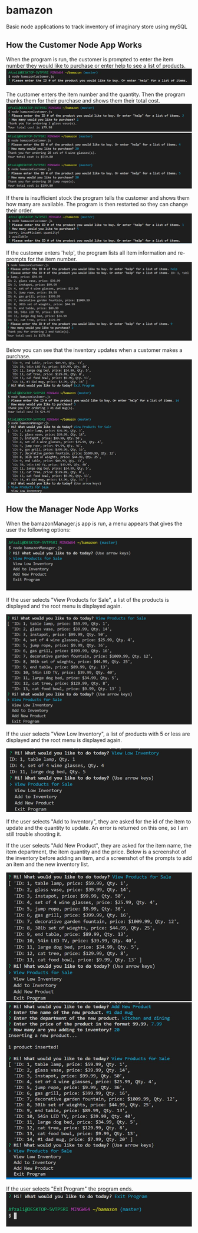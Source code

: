 # bamazon
Basic node applications to track inventory of imaginary store using mySQL

## How the Customer Node App Works
When the program is run, the customer is prompted to enter the item number they would like to purchase or enter help to see a list of products.
![Customer view 1](screenshots/01-customer.JPG "When the program is run, the customer is prompted to enter the item number they would like to purchase or enter help to see a list of products.")

The customer enters the item number and the quantity. Then the program thanks them for their purchase and shows them their total cost.
![Customer view 2](screenshots/02-customer.JPG "The customer enters the item number and the quantity. Then the program thanks them for their purchase and shows them their total cost.")
![Customer view 2](screenshots/04-customer.JPG "The customer enters the item number and the quantity. Then the program thanks them for their purchase and shows them their total cost.")

If there is insufficient stock the program tells the customer and shows them how many are available. The program is then restarted so they can change their order.
![Customer view 3](screenshots/03-customer.JPG "If there is insufficient stock the program tells the customer and shows them how many are available. The program is then restarted so they can change their order.")

If the customer enters 'help', the program lists all item information and re-prompts for the item number.
![Customer view 4](screenshots/05-customer-help.JPG "If the customer enters 'help', the program lists all item information and re-prompts for the item number.")

Below you can see that the inventory updates when a customer makes a purchase.
![Inventory changes with customer purchase](screenshots/cust-purchase-inv-change.JPG "")

## How the Manager Node App Works
When the bamazonManager.js app is run, a menu appears that gives the user the following options:

![Manager Root Menu](screenshots/rootmenu.JPG "")

If the user selects "View Products for Sale", a list of the products is displayed and the root menu is displayed again. 

![View Products for Sale Menu Item](screenshots/inventory.JPG "")

If the user selects "View Low Inventory", a list of products with 5 or less are displayed and the root menu is displayed again.

![View Low Inventory Menu Item](screenshots/low-inventory.JPG "")

If the user selects "Add to Inventory", they are asked for the id of the item to update and the quantity to update. An error is returned on this one, so I am still trouble shooting it.


If the user selects "Add New Product", they are asked for the item name, the item department, the item quantity and the price. Below is a screenshot of the inventory before adding an item, and a screenshot of the prompts to add an item and the new inventory list.

![Add New Product, inventory list before product is added](screenshots/item-list-1.JPG "")
![Add New Product prompts and inventory list after product is added](screenshots/item-list-2.JPG "")

If the user selects "Exit Program" the program ends.
![Exit Program Menu Item](screenshots/exit.JPG "")